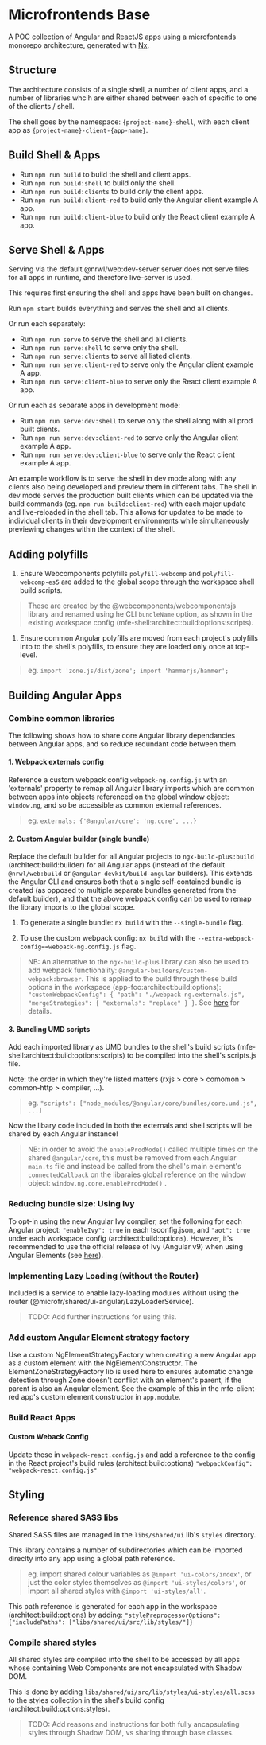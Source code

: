 # Microfrontends Base

A POC collection of Angular and ReactJS apps using a microfontends monorepo architecture, generated with [Nx](https://nx.dev).

## Structure

The architecture consists of a single shell, a number of client apps, and a number of libraries whcih are either shared between each of specific to one of the clients / shell.

The shell goes by the namespace: `{project-name}-shell`, with each client app as `{project-name}-client-{app-name}`.

## Build Shell & Apps

- Run `npm run build` to build the shell and client apps.
- Run `npm run build:shell` to build only the shell.
- Run `npm run build:clients` to build only the client apps.
- Run `npm run build:client-red` to build only the Angular client example A app.
- Run `npm run build:client-blue` to build only the React client example A app.

## Serve Shell & Apps

Serving via the default @nrwl/web:dev-server server does not serve files for all apps in runtime, and therefore live-server is used.

This requires first ensuring the shell and apps have been built on changes.

Run `npm start` builds everything and serves the shell and all clients.

Or run each separately:

- Run `npm run serve` to serve the shell and all clients.
- Run `npm run serve:shell` to serve only the shell.
- Run `npm run serve:clients` to serve all listed clients.
- Run `npm run serve:client-red` to serve only the Angular client example A app.
- Run `npm run serve:client-blue` to serve only the React client example A app.

Or run each as separate apps in development mode:

- Run `npm run serve:dev:shell` to serve only the shell along with all prod built clients.
- Run `npm run serve:dev:client-red` to serve only the Angular client example A app.
- Run `npm run serve:dev:client-blue` to serve only the React client example A app.

An example workflow is to serve the shell in dev mode along with any clients also being developed and preview them in different tabs. The shell in dev mode serves the production built clients which can be updated via the build commands (eg. `npm run build:client-red`) with each major update and live-reloaded in the shell tab. This allows for updates to be made to individual clients in their development environments while simultaneously previewing changes within the context of the shell.

## Adding polyfills

1. Ensure Webcomponents polyfills `polyfill-webcomp` and `polyfill-webcomp-es5` are added to the global scope through the workspace shell build scripts.

> These are created by the @webcomponents/webcomponentsjs library and renamed using he CLI `bundleName` option, as shown in the existing workspace config (mfe-shell:architect:build:options:scripts).

1. Ensure common Angular polyfills are moved from each project's polyfills into to the shell's polyfills, to ensure they are loaded only once at top-level.

> eg. `import 'zone.js/dist/zone'; import 'hammerjs/hammer';`

## Building Angular Apps

### Combine common libraries

The following shows how to share core Angular library dependancies between Angular apps, and so reduce redundant code between them.

#### 1. Webpack externals config

Reference a custom webpack config `webpack-ng.config.js` with an 'externals' property to remap all Angular library imports which are common between apps into objects referenced on the global window object: `window.ng`, and so be accessible as common external references.

> eg. `externals: {'@angular/core': 'ng.core', ...}`

#### 2. Custom Angular builder (single bundle)

Replace the default builder for all Angular projects to `ngx-build-plus:build` (architect:build:builder) for all Angular apps (instead of the default `@nrwl/web:build` or `@angular-devkit/build-angular` builders). This extends the Angular CLI and ensures both that a single self-contained bundle is created (as opposed to multiple separate bundles generated from the default builder), and that the above webpack config can be used to remap the library imports to the global scope.

1. To generate a single bundle: `nx build` with the `--single-bundle` flag.

1. To use the custom webpack config: `nx build` with the `--extra-webpack-config==webpack-ng.config.js` flag.

> NB: An alternative to the `ngx-build-plus` library can also be used to add webpack functionality: `@angular-builders/custom-webpack:browser`. This is applied to the build through these build options in the workspace (app-foo:architect:build:options): `"customWebpackConfig": { "path": "./webpack-ng.externals.js", "mergeStrategies": { "externals": "replace" } }`. See [here](https://www.npmjs.com/package/@angular-builders/custom-webpack#custom-webpack-browser) for details.

#### 3. Bundling UMD scripts

Add each imported library as UMD bundles to the shell's build scripts (mfe-shell:architect:build:options:scripts) to be compiled into the shell's scripts.js file.

Note: the order in which they're listed matters (rxjs > core > comomon > common-http > compiler, ...).

> eg. `"scripts": ["node_modules/@angular/core/bundles/core.umd.js", ...]`

Now the libary code included in both the externals and shell scripts will be shared by each Angular instance!

> NB: in order to avoid the `enableProdMode()` called multiple times on the shared `@angular/core`, this must be removed from each Angular `main.ts` file and instead be called from the shell's main element's `connectedCallback` on the libaraies global reference on the window object: `window.ng.core.enableProdMode()` .

### Reducing bundle size: Using Ivy

To opt-in using the new Angular Ivy compiler, set the following for each Angular project: `"enableIvy": true` in each tsconfig.json, and `"aot": true` under each workspace config (architect:build:options). However, it's recommended to use the official release of Ivy (Angular v9) when using Angular Elements (see [here](https://github.com/angular/angular/issues/30262)).

### Implementing Lazy Loading (without the Router)

Included is a service to enable lazy-loading modules without using the router (@microfr/shared/ui-angular/LazyLoaderService).

> TODO: Add further instructions for using this.

### Add custom Angular Element strategy factory

Use a custom NgElementStrategyFactory when creating a new Angular app as a custom element with the NgElementConstructor. The ElementZoneStrategyFactory lib is used here to ensures automatic change detection through Zone doesn't conflict with an element's parent, if the parent is also an Angular element. See the example of this in the mfe-client-red app's custom element constructor in `app.module`.

### Build React Apps

#### Custom Weback Config

Update these in `webpack-react.config.js` and add a reference to the config in the React project's build rules (architect:build:options) `"webpackConfig": "webpack-react.config.js"`

## Styling

### Reference shared SASS libs

Shared SASS files are managed in the `libs/shared/ui` lib's `styles` directory.

This library contains a number of subdirectories which can be imported direclty into any app using a global path reference.

> eg. import shared colour variables as `@import 'ui-colors/index'`, or just the color styles themselves as `@import 'ui-styles/colors'`, or import all shared styles with `@import 'ui-styles/all'`.

This path reference is generated for each app in the workspace (architect:build:options) by adding:
`"stylePreprocessorOptions": {"includePaths": ["libs/shared/ui/src/lib/styles/"]}`

### Compile shared styles

All shared styles are compiled into the shell to be accessed by all apps whose containing Web Components are not encapsulated with Shadow DOM.

This is done by adding `libs/shared/ui/src/lib/styles/ui-styles/all.scss` to the styles collection in the shel's build config (architect:build:options:styles).

> TODO: Add reasons and instructions for both fully ancapsulating styles through Shadow DOM, vs sharing through base classes.
